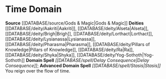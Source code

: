 ﻿---
advanced_domain_spell: '[[DATABASE/spell/Stasis|Stasis]]'
deity:
- '[[DATABASE/deity/Aakriti|Aakriti]]'
- '[[DATABASE/deity/Alseta|Alseta]]'
- '[[DATABASE/deity/Brigh|Brigh]]'
- '[[DATABASE/deity/Lorthact|Lorthact]]'
- '[[DATABASE/deity/Lysianassa|Lysianassa]]'
- '[[DATABASE/deity/Pharasma|Pharasma]]'
- '[[DATABASE/deity/Pillars of Knowledge|Pillars of Knowledge]]'
- '[[DATABASE/deity/Ra|Ra]]'
- '[[DATABASE/deity/Shyka|Shyka]]'
- '[[DATABASE/deity/Yog-Sothoth|Yog-Sothoth]]'
domain:
- '[[DATABASE/domain/Time Domain|Time]]'
domain_spell: '[[DATABASE/spell/Delay Consequence|Delay Consequence]]'
id: '54'
name: Time Domain
rarity: Common
source: '[[DATABASE/source/Gods & Magic|Gods & Magic]]'
type: Domain

---
# Time Domain

**Source** [[DATABASE/source/Gods & Magic|Gods & Magic]] 
**Deities** [[DATABASE/deity/Aakriti|Aakriti]], [[DATABASE/deity/Alseta|Alseta]], [[DATABASE/deity/Brigh|Brigh]], [[DATABASE/deity/Lorthact|Lorthact]], [[DATABASE/deity/Lysianassa|Lysianassa]], [[DATABASE/deity/Pharasma|Pharasma]], [[DATABASE/deity/Pillars of Knowledge|Pillars of Knowledge]], [[DATABASE/deity/Ra|Ra]], [[DATABASE/deity/Shyka|Shyka]], [[DATABASE/deity/Yog-Sothoth|Yog-Sothoth]]
**Domain Spell** _[[DATABASE/spell/Delay Consequence|Delay Consequence]]_; **Advanced Domain Spell** _[[DATABASE/spell/Stasis|Stasis]]_
You reign over the flow of time.